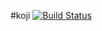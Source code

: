 #koji [![Build Status](https://travis-ci.org/lutak-srce/koji.svg)](https://travis-ci.org/lutak-srce/koji)
